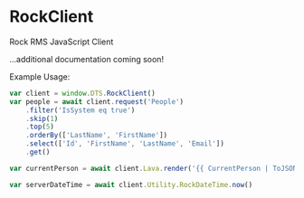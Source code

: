 # RockClient
Rock RMS JavaScript Client

...additional documentation coming soon!

Example Usage:
```javascript
var client = window.DTS.RockClient()
var people = await client.request('People')
    .filter('IsSystem eq true')
    .skip(1)
    .top(5)
    .orderBy(['LastName', 'FirstName'])
    .select(['Id', 'FirstName', 'LastName', 'Email'])
    .get()

var currentPerson = await client.Lava.render('{{ CurrentPerson | ToJSON }}')

var serverDateTime = await client.Utility.RockDateTime.now()
```